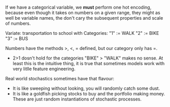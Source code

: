 If we have a categorical variable, we **must** perform one hot encoding, because even though it takes on numbers on a given range, they might as well be variable names, the don't cary the subsequent properties and scale of numbers. 

Variate: transportation to school with Categories:
"1" := WALK
"2" := BIKE 
"3" := BUS

Numbers have the methods >, <, = defined, but our category only has =. 

- 2>1 dosn't hold for the categories "BIKE" > "WALK"  makes no sense. 
At least this is the intuitive thing, it is true that sometimes models work with very litlle feature engineering. 

Real world stochastics sometimes have that flavour:

* It is like sweeping without looking, you will randomly catch some dust. 
* It is like a goldfish picking stocks to buy and the portfolio making money.
These are just random instantiations of stochastic processes. 